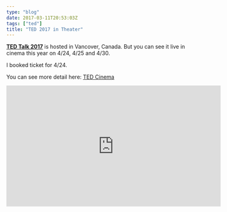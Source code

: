 ```yaml
---
type: "blog"
date: 2017-03-11T20:53:03Z
tags: ["ted"]
title: "TED 2017 in Theater"
---
```


**[TED Talk 2017](http://www.ted.com)** is hosted in Vancover, Canada. But you can see it live in cinema this year on 4/24, 4/25 and 4/30.
<!--more-->

I booked ticket for 4/24.

You can see more detail here: [TED Cinema](https://tedcinema.com)

<iframe width="560" height="315" src="https://www.youtube.com/embed/frwwE9PCILU?rel=0" frameborder="0" allowfullscreen></iframe>
